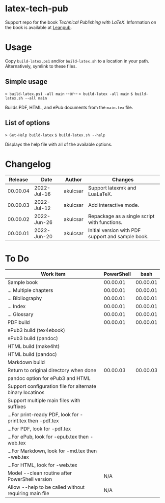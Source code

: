 # latex-tech-pub

Support repo for the book *Technical Publishing with LaTeX*.
Information on the book is available at [Leanpub](https://leanpub.com/latex-tech-pub).

# Usage

Copy `build-latex.ps1` and/or `build-latex.sh` to a location in your
path. Alternatively, symlink to these files.

## Simple usage

`> build-latex.ps1 -all main` --or-- `> build-latex -all main`
`$ build-latex.sh --all main`

Builds PDF, HTML, and ePub documents from the `main.tex` file.

## List of options

`> Get-Help build-latex`
`$ build-latex.sh --help`

Displays the help file with all of the available options.

# Changelog

| Release | Date | Author | Changes |
| --- | --- | --- | --- |
| 00.00.04 | 2022-Jul-16 | akulcsar | Support latexmk and LuaLaTeX. |
| 00.00.03 | 2022-Jul-12 | akulcsar | Add interactive mode. |
| 00.00.02 | 2022-Jun-26 | akulcsar | Repackage as a single script with functions. |
| 00.00.01 | 2022-Jun-20 | akulcsar | Initial version with PDF support and sample book. |

# To Do

| Work item | PowerShell | bash |
| --- | --- | --- |
| Sample book | 00.00.01 | 00.00.01 |
| ... Multiple chapters | 00.00.01 | 00.00.01 |
| ... Bibliography | 00.00.01 | 00.00.01 |
| ... Index | 00.00.01 | 00.00.01 |
| ... Glossary | 00.00.01 | 00.00.01 |
| PDF build | 00.00.01 | 00.00.01 |
| ePub3 build (tex4ebook) | | |
| ePub3 build (pandoc) | | |
| HTML build (make4ht) | | |
| HTML build (pandoc) | | |
| Markdown build | | |
| Return to original directory when done | 00.00.03 | 00.00.03 |
| pandoc option for ePub3 and HTML | | |
| Support configuration file for alternate binary locatinos | | |
| Support multiple main files with suffixes | | |
| ...For print-ready PDF, look for -print.tex then -pdf.tex | | |
| ...For PDF, look for -pdf.tex | | |
| ...For ePub, look for -epub.tex then -web.tex | | |
| ...For Markdown, look for -md.tex then -web.tex | | |
| ...For HTML, look for -web.tex | | |
| Model --clean routine after PowerShell version | N/A | |
| Allow --help to be called without requiring main file | N/A | |
